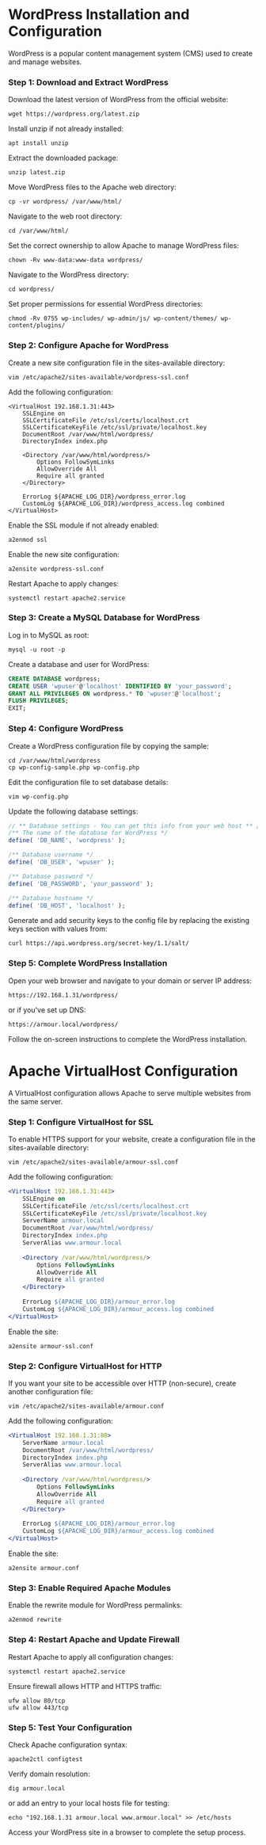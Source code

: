 # WordPress Installation and Configuration

WordPress is a popular content management system (CMS) used to create and manage websites.

### Step 1: Download and Extract WordPress

Download the latest version of WordPress from the official website:
```
wget https://wordpress.org/latest.zip
```

Install unzip if not already installed:
```
apt install unzip
```

Extract the downloaded package:
```
unzip latest.zip
```

Move WordPress files to the Apache web directory:
```
cp -vr wordpress/ /var/www/html/
```

Navigate to the web root directory:
```
cd /var/www/html/
```

Set the correct ownership to allow Apache to manage WordPress files:
```
chown -Rv www-data:www-data wordpress/
```

Navigate to the WordPress directory:
```
cd wordpress/
```

Set proper permissions for essential WordPress directories:
```
chmod -Rv 0755 wp-includes/ wp-admin/js/ wp-content/themes/ wp-content/plugins/
``` 

### Step 2: Configure Apache for WordPress

Create a new site configuration file in the sites-available directory:
```
vim /etc/apache2/sites-available/wordpress-ssl.conf
```

Add the following configuration:
```
<VirtualHost 192.168.1.31:443>
    SSLEngine on
    SSLCertificateFile /etc/ssl/certs/localhost.crt
    SSLCertificateKeyFile /etc/ssl/private/localhost.key
    DocumentRoot /var/www/html/wordpress/
    DirectoryIndex index.php
    
    <Directory /var/www/html/wordpress/>
        Options FollowSymLinks
        AllowOverride All
        Require all granted
    </Directory>
    
    ErrorLog ${APACHE_LOG_DIR}/wordpress_error.log
    CustomLog ${APACHE_LOG_DIR}/wordpress_access.log combined
</VirtualHost>
```

Enable the SSL module if not already enabled:
```
a2enmod ssl
```

Enable the new site configuration:
```
a2ensite wordpress-ssl.conf
```

Restart Apache to apply changes:
```
systemctl restart apache2.service
```

### Step 3: Create a MySQL Database for WordPress

Log in to MySQL as root:
```
mysql -u root -p
```

Create a database and user for WordPress:
```sql
CREATE DATABASE wordpress;
CREATE USER 'wpuser'@'localhost' IDENTIFIED BY 'your_password';
GRANT ALL PRIVILEGES ON wordpress.* TO 'wpuser'@'localhost';
FLUSH PRIVILEGES;
EXIT;
```

### Step 4: Configure WordPress

Create a WordPress configuration file by copying the sample:
```
cd /var/www/html/wordpress
cp wp-config-sample.php wp-config.php
```

Edit the configuration file to set database details:
```
vim wp-config.php
```

Update the following database settings:
```php
// ** Database settings - You can get this info from your web host ** //
/** The name of the database for WordPress */
define( 'DB_NAME', 'wordpress' );

/** Database username */
define( 'DB_USER', 'wpuser' );

/** Database password */
define( 'DB_PASSWORD', 'your_password' );

/** Database hostname */
define( 'DB_HOST', 'localhost' );
```

Generate and add security keys to the config file by replacing the existing keys section with values from:
```
curl https://api.wordpress.org/secret-key/1.1/salt/
```

### Step 5: Complete WordPress Installation

Open your web browser and navigate to your domain or server IP address:
```
https://192.168.1.31/wordpress/
```
or if you've set up DNS:
```
https://armour.local/wordpress/
```

Follow the on-screen instructions to complete the WordPress installation.

# Apache VirtualHost Configuration

A VirtualHost configuration allows Apache to serve multiple websites from the same server.

### Step 1: Configure VirtualHost for SSL

To enable HTTPS support for your website, create a configuration file in the sites-available directory:

```
vim /etc/apache2/sites-available/armour-ssl.conf
```

Add the following configuration:
```apache
<VirtualHost 192.168.1.31:443>
    SSLEngine on
    SSLCertificateFile /etc/ssl/certs/localhost.crt
    SSLCertificateKeyFile /etc/ssl/private/localhost.key
    ServerName armour.local
    DocumentRoot /var/www/html/wordpress/
    DirectoryIndex index.php
    ServerAlias www.armour.local
    
    <Directory /var/www/html/wordpress/>
        Options FollowSymLinks
        AllowOverride All
        Require all granted
    </Directory>
    
    ErrorLog ${APACHE_LOG_DIR}/armour_error.log
    CustomLog ${APACHE_LOG_DIR}/armour_access.log combined
</VirtualHost>
```

Enable the site:
```
a2ensite armour-ssl.conf
```

### Step 2: Configure VirtualHost for HTTP

If you want your site to be accessible over HTTP (non-secure), create another configuration file:

```
vim /etc/apache2/sites-available/armour.conf
```

Add the following configuration:
```apache
<VirtualHost 192.168.1.31:80>
    ServerName armour.local
    DocumentRoot /var/www/html/wordpress/
    DirectoryIndex index.php
    ServerAlias www.armour.local
    
    <Directory /var/www/html/wordpress/>
        Options FollowSymLinks
        AllowOverride All
        Require all granted
    </Directory>
    
    ErrorLog ${APACHE_LOG_DIR}/armour_error.log
    CustomLog ${APACHE_LOG_DIR}/armour_access.log combined
</VirtualHost>
```

Enable the site:
```
a2ensite armour.conf
```

### Step 3: Enable Required Apache Modules

Enable the rewrite module for WordPress permalinks:
```
a2enmod rewrite
```

### Step 4: Restart Apache and Update Firewall

Restart Apache to apply all configuration changes:
```
systemctl restart apache2.service
```

Ensure firewall allows HTTP and HTTPS traffic:
```
ufw allow 80/tcp
ufw allow 443/tcp
```

### Step 5: Test Your Configuration

Check Apache configuration syntax:
```
apache2ctl configtest
```

Verify domain resolution:
```
dig armour.local
```
or add an entry to your local hosts file for testing:
```
echo "192.168.1.31 armour.local www.armour.local" >> /etc/hosts
```

Access your WordPress site in a browser to complete the setup process.
